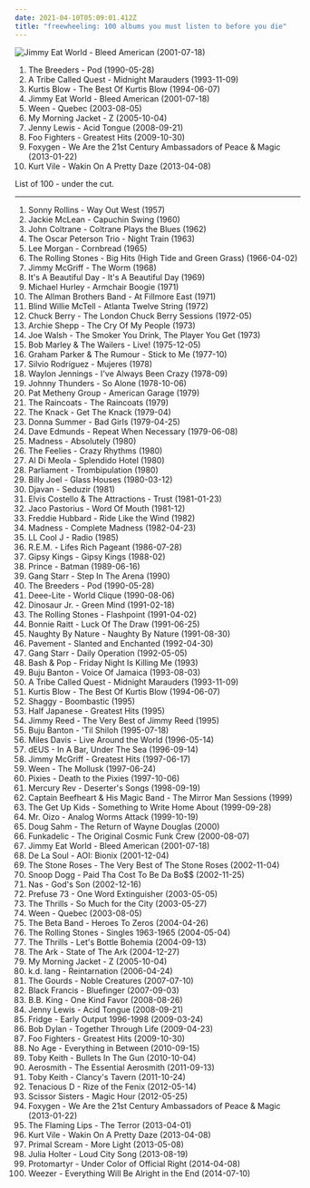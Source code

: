 ```yaml
---
date: 2021-04-10T05:09:01.412Z
title: "freewheeling: 100 albums you must listen to before you die"
---
```

![Jimmy Eat World - Bleed American (2001-07-18)](http://coverartarchive.org/release/d475a4fe-ef67-4bc9-9eef-1f2150964c1d/5572153535-500.jpg "Jimmy Eat World - Bleed American (2001-07-18)")
<ol class="albums">
<li data-cover="http://coverartarchive.org/release/213f1d8f-9233-3b6d-822d-d10f81e39e8d/13112905140-500.jpg" data-tags="rock, alternative, indie rock, 90s, 4ad, steve albini, indie, female vocalists" role="button">The Breeders - Pod (1990-05-28)</li>
<li data-cover="http://coverartarchive.org/release/0adceade-cc01-498f-a46f-0121c6802d8c/4969333235-500.jpg" data-tags="hip-hop" role="button">A Tribe Called Quest - Midnight Marauders (1993-11-09)</li>
<li data-cover="https://img.discogs.com/NHmQQFhssYzExKDPuY3HSkEHbF4=/fit-in/468x466/filters:strip_icc():format(jpeg):mode_rgb():quality(90)/discogs-images/R-105549-1414958720-6607.jpeg.jpg" data-tags="rap" role="button">Kurtis Blow - The Best Of Kurtis Blow (1994-06-07)</li>
<li data-cover="http://coverartarchive.org/release/d475a4fe-ef67-4bc9-9eef-1f2150964c1d/5572153535-500.jpg" data-tags="alternative rock, rock, emo" role="button">Jimmy Eat World - Bleed American (2001-07-18)</li>
<li data-cover="http://coverartarchive.org/release/5a5d8a71-ef7b-4115-a686-318638aec5c2/6848655594-500.jpg" data-tags="indie, rock, alternative, ween" role="button">Ween - Quebec (2003-08-05)</li>
<li data-cover="https://img.discogs.com/HMwX-vG8imndd3_mYsdVGDNwv_o=/fit-in/500x497/filters:strip_icc():format(jpeg):mode_rgb():quality(90)/discogs-images/R-2463207-1318871638.jpeg.jpg" data-tags="indie, indie rock" role="button">My Morning Jacket - Z (2005-10-04)</li>
<li data-cover="https://img.discogs.com/hvwrsdt7Le86HEpqOvnSzL40b1Q=/fit-in/497x511/filters:strip_icc():format(jpeg):mode_rgb():quality(90)/discogs-images/R-1488405-1223451575.jpeg.jpg" data-tags="indie pop" role="button">Jenny Lewis - Acid Tongue (2008-09-21)</li>
<li data-cover="http://coverartarchive.org/release/cd535e76-4821-4738-a1fc-bd835c6ff6bd/1941029803-500.jpg" data-tags="rock, alternative rock" role="button">Foo Fighters - Greatest Hits (2009-10-30)</li>
<li data-cover="http://coverartarchive.org/release/fed15943-7a2f-4145-b927-d54bfdbb47a3/3077819531-500.jpg" data-tags="indie pop" role="button">Foxygen - We Are the 21st Century Ambassadors of Peace & Magic (2013-01-22)</li>
<li data-cover="http://coverartarchive.org/release/b62e3ec7-d6bb-43c6-8eb8-30d958d109d0/3846880817-500.jpg" data-tags="indie rock, indie, lo-fi, vinyl, matador records" role="button">Kurt Vile - Wakin On A Pretty Daze (2013-04-08)</li>
</ol>
List of 100 - under the cut.
<!-- more -->

_________________

<ol class="albums">
<li data-cover="https://via.placeholder.com/450" data-tags="jazz" role="button">
Sonny Rollins - Way Out West (1957)
</li>
<li data-cover="http://coverartarchive.org/release/77522ae6-135c-4c06-954a-39318c369023/2139172372-500.jpg" data-tags="jazz" role="button">
Jackie McLean - Capuchin Swing (1960)
</li>
<li data-cover="http://coverartarchive.org/release/1916e7f2-27aa-4c33-9ef0-a309412ec448/24186609258-500.jpg" data-tags="jazz" role="button">
John Coltrane - Coltrane Plays the Blues (1962)
</li>
<li data-cover="http://coverartarchive.org/release/61ffc81b-5ff8-492e-bec2-1efc8de357c6/14455314213-500.jpg" data-tags="jazz" role="button">
The Oscar Peterson Trio - Night Train (1963)
</li>
<li data-cover="http://coverartarchive.org/release/8fa5c438-5611-4cae-8523-057572f0f23b/24779251123-500.jpg" data-tags="jazz" role="button">
Lee Morgan - Cornbread (1965)
</li>
<li data-cover="http://coverartarchive.org/release/5d9391fb-7d01-30c2-879f-7e21ca6daa7e/1636883977-500.jpg" data-tags="classic rock, 60s" role="button">
The Rolling Stones - Big Hits (High Tide and Green Grass) (1966-04-02)
</li>
<li data-cover="https://img.discogs.com/qj7y1aF13HAWKLZ-EJYwV86JgN8=/fit-in/532x527/filters:strip_icc():format(jpeg):mode_rgb():quality(90)/discogs-images/R-6300662-1415937955-1715.jpeg.jpg" data-tags="jazz organ" role="button">
Jimmy McGriff - The Worm (1968)
</li>
<li data-cover="https://img.discogs.com/nFJWJ3tXfKbb_rhqV0pSiTPMtgY=/fit-in/600x604/filters:strip_icc():format(jpeg):mode_rgb():quality(90)/discogs-images/R-839258-1275482207.jpeg.jpg" data-tags="classic rock" role="button">
It's A Beautiful Day - It's A Beautiful Day (1969)
</li>
<li data-cover="https://img.discogs.com/TQAThz03NUlqod0hiCz8n183I3Y=/fit-in/600x527/filters:strip_icc():format(jpeg):mode_rgb():quality(90)/discogs-images/R-11907291-1524510312-2932.jpeg.jpg" data-tags="mantric acoustic" role="button">
Michael Hurley - Armchair Boogie (1971)
</li>
<li data-cover="https://img.discogs.com/0zDuTKnrcTP4DZ41g2wyT66hL8s=/fit-in/600x594/filters:strip_icc():format(jpeg):mode_rgb():quality(90)/discogs-images/R-8993834-1552836282-5556.jpeg.jpg" data-tags="classic rock, southern rock, blues, live, rock, 70s" role="button">
The Allman Brothers Band - At Fillmore East (1971)
</li>
<li data-cover="https://img.discogs.com/zNVTDZ9DpNy5j-PwjeAoXMFbXGw=/fit-in/600x490/filters:strip_icc():format(jpeg):mode_rgb():quality(90)/discogs-images/R-8471084-1462249052-9565.jpeg.jpg" data-tags="acoustic blues" role="button">
Blind Willie McTell - Atlanta Twelve String (1972)
</li>
<li data-cover="https://img.discogs.com/ryrv29Fc4jbWKuY_Hyc1RYu6WLo=/fit-in/600x600/filters:strip_icc():format(jpeg):mode_rgb():quality(90)/discogs-images/R-2917099-1590702580-7601.jpeg.jpg" data-tags="summer, cheerful, freewheeling, road trip, playful, reunion, rollicking, rowdy, tgif, rambunctious, chuck berry, property, bluezzz, chuckberry, chuckchuckchuck" role="button">
Chuck Berry - The London Chuck Berry Sessions (1972-05)
</li>
<li data-cover="https://img.discogs.com/HgUXmtQUz8EKl-GxYYFqoBOIBuI=/fit-in/300x267/filters:strip_icc():format(jpeg):mode_rgb():quality(90)/discogs-images/R-3474923-1401993427-1479.jpeg.jpg" data-tags="jazz" role="button">
Archie Shepp - The Cry Of My People (1973)
</li>
<li data-cover="https://img.discogs.com/fGJHBz5upfFWrSc9ffg2izKtj2I=/fit-in/600x600/filters:strip_icc():format(jpeg):mode_rgb():quality(90)/discogs-images/R-4182109-1357845293-3726.jpeg.jpg" data-tags="classic rock, blues rock" role="button">
Joe Walsh - The Smoker You Drink, The Player You Get (1973)
</li>
<li data-cover="http://coverartarchive.org/release/0fa2416d-3813-4639-90d4-c308779b3802/5478169435-500.jpg" data-tags="reggae" role="button">
Bob Marley & The Wailers - Live! (1975-12-05)
</li>
<li data-cover="http://coverartarchive.org/release/ea8f6a06-831e-4eff-b45b-469063e54346/10754327746-500.jpg" data-tags="70s, album rock, new wave, late night, passionate, literate, freewheeling, snide, reflection, raucous, poignant, playful, bitter, pub rock, rollicking, celebratory, acerbic, swaggering, brash, hanging out, iveldie best of 1977, albums owned on vinyl" role="button">
Graham Parker & The Rumour - Stick to Me (1977-10)
</li>
<li data-cover="https://img.discogs.com/bvyPS7RG2V6FpfJTwe1E4tlyfd4=/fit-in/600x582/filters:strip_icc():format(jpeg):mode_rgb():quality(90)/discogs-images/R-9180319-1476184504-7152.jpeg.jpg" data-tags="romantic, latin, summer, passionate, earnest, freewheeling, nueva trova, tropical, playful, nueva cancion, sensual, summery, celebratory, joyous, carefree, hanging out, vacation, cuban traditions, silvio rodriguez y luis eduardo aute, mujeres album" role="button">
Silvio Rodríguez - Mujeres (1978)
</li>
<li data-cover="http://coverartarchive.org/release/ddf3f54d-45c4-41fc-84d5-cdb816ab8796/19389411128-500.jpg" data-tags="country, progressive country, freewheeling, outlaw country, drinking, rebellious, rollicking, swaggering, guys night out, bravado, traditional country" role="button">
Waylon Jennings - I've Always Been Crazy (1978-09)
</li>
<li data-cover="https://img.discogs.com/BbPNN4exoTtfqWZkqTREHvWTnyA=/fit-in/600x600/filters:strip_icc():format(jpeg):mode_rgb():quality(90)/discogs-images/R-2757319-1299675179.jpeg.jpg" data-tags="punk, 70s" role="button">
Johnny Thunders - So Alone (1978-10-06)
</li>
<li data-cover="http://coverartarchive.org/release/5119fe43-dfdc-3182-bfc5-0e8b87baf716/20211406968-500.jpg" data-tags="jazz" role="button">
Pat Metheny Group - American Garage (1979)
</li>
<li data-cover="https://img.discogs.com/CHsfHD4w-l5RudRnVxBjnOZ_ips=/fit-in/573x598/filters:strip_icc():format(jpeg):mode_rgb():quality(90)/discogs-images/R-380654-1314912314.jpeg.jpg" data-tags="post-punk" role="button">
The Raincoats - The Raincoats (1979)
</li>
<li data-cover="http://coverartarchive.org/release/489e7f56-d73e-3772-9229-c45375da5e5b/7506671171-500.jpg" data-tags="classic rock" role="button">
The Knack - Get The Knack (1979-04)
</li>
<li data-cover="http://coverartarchive.org/release/1fbb654a-e585-4f9c-acc6-97675008c6e7/19879260317-500.jpg" data-tags="disco" role="button">
Donna Summer - Bad Girls (1979-04-25)
</li>
<li data-cover="http://coverartarchive.org/release/995606a7-3646-43a6-8e5b-0f662d0bffdb/27683792112-500.jpg" data-tags="rockabilly, rock, new wave, blues, energetic, summer, passionate, cheerful, freewheeling, raucous, rock n roll, warm, roots rock, drinking, road trip, partying, library, pub rock, rebellious, rollicking, humorous, rowdy, swaggering, lively, guys night out, hanging out, bravado" role="button">
Dave Edmunds - Repeat When Necessary (1979-06-08)
</li>
<li data-cover="https://img.discogs.com/0FBMxbk9PXfoiT3vkZpJZeuM6_g=/fit-in/599x600/filters:strip_icc():format(jpeg):mode_rgb():quality(90)/discogs-images/R-2636006-1390760256-1416.jpeg.jpg" data-tags="ska" role="button">
Madness - Absolutely (1980)
</li>
<li data-cover="https://img.discogs.com/RMYzpYyIA6AOBZdbg7xWl2gJlIM=/fit-in/600x600/filters:strip_icc():format(jpeg):mode_rgb():quality(90)/discogs-images/R-379639-1419989010-9809.jpeg.jpg" data-tags="jangle pop, post-punk, new wave" role="button">
The Feelies - Crazy Rhythms (1980)
</li>
<li data-cover="https://img.discogs.com/G2yf-2Yi4J4tCPuItg2HPPNZKMg=/fit-in/600x601/filters:strip_icc():format(jpeg):mode_rgb():quality(90)/discogs-images/R-4527702-1442212442-8222.jpeg.jpg" data-tags="jazz fusion" role="button">
Al Di Meola - Splendido Hotel (1980)
</li>
<li data-cover="http://coverartarchive.org/release/0be8a18f-3d3c-4e8d-9353-bcb0d66d2871/4934792599-500.jpg" data-tags="funk" role="button">
Parliament - Trombipulation (1980)
</li>
<li data-cover="http://coverartarchive.org/release/9a8c88fb-a5c5-47b9-a499-9f1832baf27d/7821199789-500.jpg" data-tags="classic rock" role="button">
Billy Joel - Glass Houses (1980-03-12)
</li>
<li data-cover="http://coverartarchive.org/release/de3e3d60-aaf1-452f-a931-e5afea2f47a0/18468935962-500.jpg" data-tags="happy, latin dance, latin, summer, smooth, mpb, cheerful, confident, earnest, freewheeling, dramatic, complex, samba, playful, relaxation, sunday afternoon, spring, international, brazilian pop, boisterous, hanging out, springlike, picnic, brazilian traditions" role="button">
Djavan - Seduzir (1981)
</li>
<li data-cover="http://coverartarchive.org/release/97d40e11-ff3f-4a17-869c-a3176e6b4eb7/11861933629-500.jpg" data-tags="college rock, new wave" role="button">
Elvis Costello & The Attractions - Trust (1981-01-23)
</li>
<li data-cover="https://img.discogs.com/zWONOYl5-OTfQN6igv4b2Uhz5Gw=/fit-in/600x594/filters:strip_icc():format(jpeg):mode_rgb():quality(90)/discogs-images/R-1427120-1478439382-6934.jpeg.jpg" data-tags="jazz, bass" role="button">
Jaco Pastorius - Word Of Mouth (1981-12)
</li>
<li data-cover="http://coverartarchive.org/release/642e95c7-8cdc-43ef-8ce0-3cdb1e0eb36f/8091011145-500.jpg" data-tags="jazz" role="button">
Freddie Hubbard - Ride Like the Wind (1982)
</li>
<li data-cover="https://img.discogs.com/QrUfqBdPRG_lJnavue4rHldfAJc=/fit-in/600x598/filters:strip_icc():format(jpeg):mode_rgb():quality(90)/discogs-images/R-3625555-1600930074-5109.jpeg.jpg" data-tags="ska, 80s" role="button">
Madness - Complete Madness (1982-04-23)
</li>
<li data-cover="http://coverartarchive.org/release/9178130b-806b-426a-a8eb-9ca616a340c3/1269384177-500.jpg" data-tags="golden age hip hop, 80s" role="button">
LL Cool J - Radio (1985)
</li>
<li data-cover="http://coverartarchive.org/release/1f233a68-c3c2-348b-a135-10edc450edf7/25408536436-500.jpg" data-tags="80s, alternative rock" role="button">
R.E.M. - Lifes Rich Pageant (1986-07-28)
</li>
<li data-cover="https://via.placeholder.com/450" data-tags="flamenco" role="button">
Gipsy Kings - Gipsy Kings (1988-02)
</li>
<li data-cover="http://coverartarchive.org/release/256007d2-4ac6-45ba-8053-e3e497cfd66c/2839903465-500.jpg" data-tags="soundtrack" role="button">
Prince - Batman (1989-06-16)
</li>
<li data-cover="http://coverartarchive.org/release/0e272d73-ed9d-48b0-809c-8c562be52bd7/4416968015-500.jpg" data-tags="hip hop, hip-hop" role="button">
Gang Starr - Step In The Arena (1990)
</li>
<li data-cover="http://coverartarchive.org/release/213f1d8f-9233-3b6d-822d-d10f81e39e8d/13112905140-500.jpg" data-tags="rock, alternative, indie rock, 90s, 4ad, steve albini, indie, female vocalists" role="button">
The Breeders - Pod (1990-05-28)
</li>
<li data-cover="http://coverartarchive.org/release/c2b04d6d-b900-49ee-aa2d-6e29c35a0c24/1978519255-500.jpg" data-tags="dance" role="button">
Deee-Lite - World Clique (1990-08-06)
</li>
<li data-cover="https://img.discogs.com/cH5lDlh5ja1gQxDBoUebUckoe0A=/fit-in/600x980/filters:strip_icc():format(jpeg):mode_rgb():quality(90)/discogs-images/R-16058434-1602697073-7892.jpeg.jpg" data-tags="90s" role="button">
Dinosaur Jr. - Green Mind (1991-02-18)
</li>
<li data-cover="http://coverartarchive.org/release/886168ed-9fd3-430e-8129-93539907fbaa/4199078719-500.jpg" data-tags="classic rock, the rolling stones" role="button">
The Rolling Stones - Flashpoint (1991-04-02)
</li>
<li data-cover="https://img.discogs.com/IE46vgofJBJwVXqMIKMse8ukcPk=/fit-in/441x444/filters:strip_icc():format(jpeg):mode_rgb():quality(90)/discogs-images/R-4544310-1367922867-1745.jpeg.jpg" data-tags="rock, blues rock, blues" role="button">
Bonnie Raitt - Luck Of The Draw (1991-06-25)
</li>
<li data-cover="http://coverartarchive.org/release/4787bb54-a53f-4a0a-b80e-5df0b44e271f/4765095514-500.jpg" data-tags="east coast hip hop, rap" role="button">
Naughty By Nature - Naughty By Nature (1991-08-30)
</li>
<li data-cover="http://coverartarchive.org/release/6ab37e32-c5a9-3f35-bf89-5aaf0cad3476/8923091701-500.jpg" data-tags="indie rock" role="button">
Pavement - Slanted and Enchanted (1992-04-30)
</li>
<li data-cover="https://img.discogs.com/r3kyzds5-mYDDQIgR7NB61DgoYU=/fit-in/467x464/filters:strip_icc():format(jpeg):mode_rgb():quality(90)/discogs-images/R-4982263-1381287474-9752.jpeg.jpg" data-tags="east coast rap, hip-hop" role="button">
Gang Starr - Daily Operation (1992-05-05)
</li>
<li data-cover="http://coverartarchive.org/release/42d09d65-6949-452a-a9f3-956b76f87f53/12969087786-500.jpg" data-tags="energetic, late night, irreverent, organic, crunchy, freewheeling, bittersweet, raucous, warm, drinking, silly, poignant, rollicking, good times, sarcastic, rowdy, lively, messy, tgif, brash, guys night out, street-smart, rambunctious, american trad rock, bar band, street life" role="button">
Bash & Pop - Friday Night Is Killing Me (1993)
</li>
<li data-cover="https://img.discogs.com/xujP-B0ecSpKZNjnh83rKbtVnlM=/fit-in/600x595/filters:strip_icc():format(jpeg):mode_rgb():quality(90)/discogs-images/R-7088530-1433441628-3348.jpeg.jpg" data-tags="reggae" role="button">
Buju Banton - Voice Of Jamaica (1993-08-03)
</li>
<li data-cover="http://coverartarchive.org/release/0adceade-cc01-498f-a46f-0121c6802d8c/4969333235-500.jpg" data-tags="hip-hop" role="button">
A Tribe Called Quest - Midnight Marauders (1993-11-09)
</li>
<li data-cover="https://img.discogs.com/NHmQQFhssYzExKDPuY3HSkEHbF4=/fit-in/468x466/filters:strip_icc():format(jpeg):mode_rgb():quality(90)/discogs-images/R-105549-1414958720-6607.jpeg.jpg" data-tags="rap" role="button">
Kurtis Blow - The Best Of Kurtis Blow (1994-06-07)
</li>
<li data-cover="http://coverartarchive.org/release/4613c1ad-f235-4306-a48b-78f28f24fd81/25846790445-500.jpg" data-tags="reggae" role="button">
Shaggy - Boombastic (1995)
</li>
<li data-cover="https://via.placeholder.com/450" data-tags="punk, experimental rock" role="button">
Half Japanese - Greatest Hits (1995)
</li>
<li data-cover="https://img.discogs.com/0tRKUnIw0qMx7NpfOF1ojJJXw0A=/fit-in/600x594/filters:strip_icc():format(jpeg):mode_rgb():quality(90)/discogs-images/R-13167710-1549217617-2702.jpeg.jpg" data-tags="blues, swamp blues" role="button">
Jimmy Reed - The Very Best of Jimmy Reed (1995)
</li>
<li data-cover="http://coverartarchive.org/release/a9cf01b2-6efe-4353-a47f-7d372c7aa6ce/17871090842-500.jpg" data-tags="reggae" role="button">
Buju Banton - 'Til Shiloh (1995-07-18)
</li>
<li data-cover="http://coverartarchive.org/release/c22b1200-e792-4126-b6a9-5b48ac326ee6/22618295916-500.jpg" data-tags="jazz" role="button">
Miles Davis - Live Around the World (1996-05-14)
</li>
<li data-cover="http://coverartarchive.org/release/0b822949-270d-45f5-ab9c-10c434d611bc/9494451789-500.jpg" data-tags="90s, rock, belgium" role="button">
dEUS - In A Bar, Under The Sea (1996-09-14)
</li>
<li data-cover="https://img.discogs.com/Wh_iYH1WiGD3ZvGxBz5LY9mWRJU=/fit-in/600x595/filters:strip_icc():format(jpeg):mode_rgb():quality(90)/discogs-images/R-8284487-1538703792-3687.jpeg.jpg" data-tags="jazz" role="button">
Jimmy McGriff - Greatest Hits (1997-06-17)
</li>
<li data-cover="http://coverartarchive.org/release/8e13940f-65ba-30f5-834d-f3692d21688a/22395044342-500.jpg" data-tags="nautical, alternative" role="button">
Ween - The Mollusk (1997-06-24)
</li>
<li data-cover="http://coverartarchive.org/release/51413ed2-fae9-47f2-9759-b0b98434836c/1156807663-500.jpg" data-tags="alternative rock" role="button">
Pixies - Death to the Pixies (1997-10-06)
</li>
<li data-cover="https://img.discogs.com/L_oeUPSyTFszfqXlrFcAFZu1qlY=/fit-in/600x524/filters:strip_icc():format(jpeg):mode_rgb():quality(90)/discogs-images/R-443317-1358333173-1468.jpeg.jpg" data-tags="dream pop" role="button">
Mercury Rev - Deserter's Songs (1998-09-19)
</li>
<li data-cover="http://coverartarchive.org/release/d4289fea-483a-47b2-8ddd-aeef34377d7d/9803739524-500.jpg" data-tags="psychedelic, psychedelic rock, experimental, avant-garde" role="button">
Captain Beefheart & His Magic Band - The Mirror Man Sessions (1999)
</li>
<li data-cover="http://coverartarchive.org/release/011310b5-57b5-416e-8331-9bc134f6fbc8/3366913620-500.jpg" data-tags="emo" role="button">
The Get Up Kids - Something to Write Home About (1999-09-28)
</li>
<li data-cover="http://coverartarchive.org/release/97d6229b-be51-434b-96d5-53579cf27952/20372962851-500.jpg" data-tags="electronic, electro" role="button">
Mr. Oizo - Analog Worms Attack (1999-10-19)
</li>
<li data-cover="http://coverartarchive.org/release/540c4fe0-05af-4859-8d1f-491ca9533965/15532279936-500.jpg" data-tags="country-rock, blues-rock, americana, progressive country, freewheeling, earthy, roots rock, tex-mex, rambunctious, mexican traditions" role="button">
Doug Sahm - The Return of Wayne Douglas (2000)
</li>
<li data-cover="http://coverartarchive.org/release/743b7d73-5222-4db2-a3cb-db9ebbc3b6d3/6348232771-500.jpg" data-tags="funk" role="button">
Funkadelic - The Original Cosmic Funk Crew (2000-08-07)
</li>
<li data-cover="http://coverartarchive.org/release/d475a4fe-ef67-4bc9-9eef-1f2150964c1d/5572153535-500.jpg" data-tags="alternative rock, rock, emo" role="button">
Jimmy Eat World - Bleed American (2001-07-18)
</li>
<li data-cover="http://coverartarchive.org/release/a29cc7ea-5dd5-407b-ae28-ed92efb4e17c/24353399309-500.jpg" data-tags="rap, ambitious" role="button">
De La Soul - AOI: Bionix (2001-12-04)
</li>
<li data-cover="https://img.discogs.com/xNhbq7wdrCp41Cli9eWorBoOBUY=/fit-in/600x603/filters:strip_icc():format(jpeg):mode_rgb():quality(90)/discogs-images/R-15694999-1596054295-8929.jpeg.jpg" data-tags="rock" role="button">
The Stone Roses - The Very Best of The Stone Roses (2002-11-04)
</li>
<li data-cover="https://img.discogs.com/k4Xwr_-2EvwkVY_tCBxUpqmumxM=/fit-in/600x600/filters:strip_icc():format(jpeg):mode_rgb():quality(90)/discogs-images/R-1684169-1237899769.jpeg.jpg" data-tags="rap, g-funk" role="button">
Snoop Dogg - Paid Tha Cost To Be Da Bo$$ (2002-11-25)
</li>
<li data-cover="https://img.discogs.com/e9bP78FudkC0nkWRFNQUy38QDF0=/fit-in/600x602/filters:strip_icc():format(jpeg):mode_rgb():quality(90)/discogs-images/R-328103-1262865321.jpeg.jpg" data-tags="rap" role="button">
Nas - God's Son (2002-12-16)
</li>
<li data-cover="http://coverartarchive.org/release/3e859617-bdd3-4274-b305-431dbe031b54/2563481490-500.jpg" data-tags="electronic" role="button">
Prefuse 73 - One Word Extinguisher (2003-05-05)
</li>
<li data-cover="http://coverartarchive.org/release/d536cf3e-9910-3c32-b390-53ecae67000b/9037915381-500.jpg" data-tags="indie, indie rock" role="button">
The Thrills - So Much for the City (2003-05-27)
</li>
<li data-cover="http://coverartarchive.org/release/5a5d8a71-ef7b-4115-a686-318638aec5c2/6848655594-500.jpg" data-tags="indie, rock, alternative, ween" role="button">
Ween - Quebec (2003-08-05)
</li>
<li data-cover="http://coverartarchive.org/release/05bc47ec-eaa8-3e1b-b705-07070f86f1ca/12340474874-500.jpg" data-tags="00s" role="button">
The Beta Band - Heroes To Zeros (2004-04-26)
</li>
<li data-cover="http://coverartarchive.org/release/52cc1c68-a0a8-3778-823b-ac42110a15fd/11946595470-500.jpg" data-tags="the rolling stones" role="button">
The Rolling Stones - Singles 1963-1965 (2004-05-04)
</li>
<li data-cover="http://coverartarchive.org/release/790bd439-4ea8-4511-85a5-5b76a670c4a5/16250537668-500.jpg" data-tags="indie rock" role="button">
The Thrills - Let's Bottle Bohemia (2004-09-13)
</li>
<li data-cover="http://coverartarchive.org/release/fb9e20a0-882d-4971-8a89-e3bf431e8fe2/7969568316-500.jpg" data-tags="glam rock" role="button">
The Ark - State of The Ark (2004-12-27)
</li>
<li data-cover="https://img.discogs.com/HMwX-vG8imndd3_mYsdVGDNwv_o=/fit-in/500x497/filters:strip_icc():format(jpeg):mode_rgb():quality(90)/discogs-images/R-2463207-1318871638.jpeg.jpg" data-tags="indie, indie rock" role="button">
My Morning Jacket - Z (2005-10-04)
</li>
<li data-cover="https://img.discogs.com/7V1nZH4deiYbVW_5AUJY-B51wtc=/fit-in/600x598/filters:strip_icc():format(jpeg):mode_rgb():quality(90)/discogs-images/R-8714367-1467367475-2659.jpeg.jpg" data-tags="country" role="button">
k.d. lang - Reintarnation (2006-04-24)
</li>
<li data-cover="https://img.discogs.com/Lg1Iz-nYZNvr6wUihG9YuPneHhs=/fit-in/600x597/filters:strip_icc():format(jpeg):mode_rgb():quality(90)/discogs-images/R-5229754-1593213697-5249.jpeg.jpg" data-tags="energetic, atmospheric, alt-country, confident, earnest, freewheeling, provocative, bittersweet, complex, drinking, road trip, playful, summery, celebration, rollicking, gritty, carefree, rowdy, lively, ramshackle, messy, alternative country-rock" role="button">
The Gourds - Noble Creatures (2007-07-10)
</li>
<li data-cover="http://coverartarchive.org/release/06ea2510-c899-40cb-a30b-ea8c6c76678a/12948969271-500.jpg" data-tags="aggressive, freewheeling, raucous, broodje halfom" role="button">
Black Francis - Bluefinger (2007-09-03)
</li>
<li data-cover="http://coverartarchive.org/release/44ff7c34-23ea-37e6-b3a2-328b94fad3de/19800160201-500.jpg" data-tags="blues" role="button">
B.B. King - One Kind Favor (2008-08-26)
</li>
<li data-cover="https://img.discogs.com/hvwrsdt7Le86HEpqOvnSzL40b1Q=/fit-in/497x511/filters:strip_icc():format(jpeg):mode_rgb():quality(90)/discogs-images/R-1488405-1223451575.jpeg.jpg" data-tags="indie pop" role="button">
Jenny Lewis - Acid Tongue (2008-09-21)
</li>
<li data-cover="https://img.discogs.com/6l1AvgVNGbC-lktQfYlRSAg3_Y8=/fit-in/596x600/filters:strip_icc():format(jpeg):mode_rgb():quality(90)/discogs-images/R-1885742-1290459913.jpeg.jpg" data-tags="chillout, freewheeling, stone cold groove" role="button">
Fridge - Early Output 1996-1998 (2009-03-24)
</li>
<li data-cover="https://img.discogs.com/0p4IeHnrBKzwZbaUP2XNQnSMdbY=/fit-in/300x300/filters:strip_icc():format(jpeg):mode_rgb():quality(90)/discogs-images/R-4328080-1361870851-6165.jpeg.jpg" data-tags="rock, folk, folk rock, 00s" role="button">
Bob Dylan - Together Through Life (2009-04-23)
</li>
<li data-cover="http://coverartarchive.org/release/cd535e76-4821-4738-a1fc-bd835c6ff6bd/1941029803-500.jpg" data-tags="rock, alternative rock" role="button">
Foo Fighters - Greatest Hits (2009-10-30)
</li>
<li data-cover="http://coverartarchive.org/release/aa29b9f3-4525-3982-9d4b-76c87f37a43b/2868845098-500.jpg" data-tags="noise rock" role="button">
No Age - Everything in Between (2010-09-15)
</li>
<li data-cover="http://coverartarchive.org/release/538afa9b-0eb8-45c0-bde6-3d50dbae3d5b/15803036728-500.jpg" data-tags="country" role="button">
Toby Keith - Bullets In The Gun (2010-10-04)
</li>
<li data-cover="http://coverartarchive.org/release/8a301bbe-ec95-4cc8-bc33-cce9c3a7479f/10041731004-500.jpg" data-tags="hard rock" role="button">
Aerosmith - The Essential Aerosmith (2011-09-13)
</li>
<li data-cover="http://coverartarchive.org/release/04a3d9a1-0ecc-435f-98a4-dcdc29dad621/15803048831-500.jpg" data-tags="country, toby keith" role="button">
Toby Keith - Clancy's Tavern (2011-10-24)
</li>
<li data-cover="http://coverartarchive.org/release/f127f560-c021-49e6-992c-be629566f025/948429328-500.jpg" data-tags="rock, hard rock" role="button">
Tenacious D - Rize of the Fenix (2012-05-14)
</li>
<li data-cover="http://coverartarchive.org/release/ed4ef585-6abe-4a3e-a4d3-6206589b3633/28652812232-500.jpg" data-tags="pop" role="button">
Scissor Sisters - Magic Hour (2012-05-25)
</li>
<li data-cover="http://coverartarchive.org/release/fed15943-7a2f-4145-b927-d54bfdbb47a3/3077819531-500.jpg" data-tags="indie pop" role="button">
Foxygen - We Are the 21st Century Ambassadors of Peace & Magic (2013-01-22)
</li>
<li data-cover="https://img.discogs.com/S26wNV1io5Yx19HkUbg1YwRa9ug=/fit-in/600x600/filters:strip_icc():format(jpeg):mode_rgb():quality(90)/discogs-images/R-6999033-1431357387-8924.jpeg.jpg" data-tags="experimental, neo-psychedelia" role="button">
The Flaming Lips - The Terror (2013-04-01)
</li>
<li data-cover="http://coverartarchive.org/release/b62e3ec7-d6bb-43c6-8eb8-30d958d109d0/3846880817-500.jpg" data-tags="indie rock, indie, lo-fi, vinyl, matador records" role="button">
Kurt Vile - Wakin On A Pretty Daze (2013-04-08)
</li>
<li data-cover="http://coverartarchive.org/release/698ce3c2-e84b-4e85-b60b-1e0cb25969f0/14501283915-500.jpg" data-tags="alternative dance, neo-psychedelia" role="button">
Primal Scream - More Light (2013-05-08)
</li>
<li data-cover="http://coverartarchive.org/release/9d1dc16a-a854-4589-b78b-f008af493aac/4871200031-500.jpg" data-tags="art pop, chamber pop" role="button">
Julia Holter - Loud City Song (2013-08-19)
</li>
<li data-cover="http://coverartarchive.org/release/28ea5a8e-a4a3-42bc-abb6-fa0afe7d7fa5/7523917349-500.jpg" data-tags="post-punk" role="button">
Protomartyr - Under Color of Official Right (2014-04-08)
</li>
<li data-cover="http://coverartarchive.org/release/9fff52f3-67b8-46bf-93a6-ad43e285601d/8368597159-500.jpg" data-tags="rock, power pop" role="button">
Weezer - Everything Will Be Alright in the End (2014-07-10)
</li>
</ol>